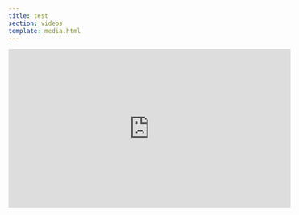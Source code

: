 ```yaml
---
title: test
section: videos
template: media.html
---
```


<iframe
  width="560"
  height="315"
  src="https://www.youtube.com/embed/QKBpPhnT7k0"
  frameborder="0"
  allowfullscreen>
</iframe>
